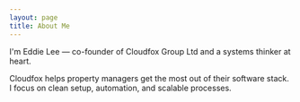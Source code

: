 ```yaml
---
layout: page
title: About Me
---
```


I'm Eddie Lee — co-founder of Cloudfox Group Ltd and a systems thinker at heart.

Cloudfox helps property managers get the most out of their software stack. I focus on clean setup, automation, and scalable processes.
